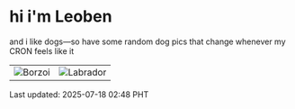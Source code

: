 # hi i'm Leoben

and i like dogs—so have some random dog pics that change whenever my CRON feels like it

|  |  |
|--------|----------|
| ![Borzoi](https://random-dog-vercel.vercel.app/api/random-borzoi?v=1752778110) | ![Labrador](https://random-dog-vercel.vercel.app/api/random-labrador?v=1752778110) |

Last updated: 2025-07-18 02:48 PHT
